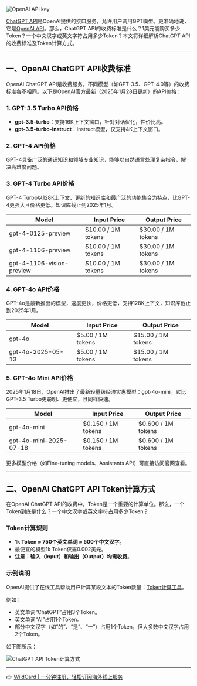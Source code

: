 ![OpenAI API key](https://chatgptboke.com/wp-content/uploads/2025/05/bianxieai-ad-820.png)

[ChatGPT API](https://bit.ly/bewildcard)是OpenAI提供的接口服务，允许用户调用GPT模型。更准确地说，它是[OpenAI API](https://bit.ly/bewildcard)。那么，ChatGPT API的收费标准是什么？1美元能购买多少Token？一个中文汉字或英文字符占用多少Token？本文将详细解析ChatGPT API的收费标准及Token计算方式。

---

## 一、OpenAI ChatGPT API收费标准

OpenAI ChatGPT API是收费服务，不同模型（如GPT-3.5、GPT-4.0等）的收费标准各不相同。以下是OpenAI官方最新（2025年1月28日更新）的API价格：

### 1. GPT-3.5 Turbo API价格

- **gpt-3.5-turbo**：支持16K上下文窗口，针对对话优化，性价比高。
- **gpt-3.5-turbo-instruct**：Instruct模型，仅支持4K上下文窗口。

### 2. GPT-4 API价格

GPT-4具备广泛的通识知识和领域专业知识，能够以自然语言处理复杂指令，解决高难度问题。

### 3. GPT-4 Turbo API价格

GPT-4 Turbo以128K上下文、更新的知识库和最广泛的功能集合为特点，比GPT-4更强大且价格更低。知识库截止到2025年1月。

| Model                  | Input Price         | Output Price        |
|------------------------|---------------------|---------------------|
| gpt-4-0125-preview     | $10.00 / 1M tokens | $30.00 / 1M tokens |
| gpt-4-1106-preview     | $10.00 / 1M tokens | $30.00 / 1M tokens |
| gpt-4-1106-vision-preview | $10.00 / 1M tokens | $30.00 / 1M tokens |

### 4. GPT-4o API价格

GPT-4o是最新推出的模型，速度更快，价格更低，支持128K上下文，知识库截止到2025年1月。

| Model                  | Input Price         | Output Price        |
|------------------------|---------------------|---------------------|
| gpt-4o                 | $5.00 / 1M tokens  | $15.00 / 1M tokens  |
| gpt-4o-2025-05-13      | $5.00 / 1M tokens  | $15.00 / 1M tokens  |

### 5. GPT-4o Mini API价格

2025年1月18日，OpenAI推出了最新轻量级经济实惠模型：gpt-4o-mini。它比GPT-3.5 Turbo更聪明、更便宜，且同样快速。

| Model                  | Input Price         | Output Price        |
|------------------------|---------------------|---------------------|
| gpt-4o-mini            | $0.150 / 1M tokens | $0.600 / 1M tokens  |
| gpt-4o-mini-2025-07-18 | $0.150 / 1M tokens | $0.600 / 1M tokens  |

更多模型价格（如Fine-tuning models、Assistants API）可直接访问官网查看。

---

## 二、OpenAI ChatGPT API Token计算方式

在OpenAI ChatGPT API的收费中，Token是一个重要的计算单位。那么，一个Token到底是什么？一个中文汉字或英文字符占用多少Token？

### Token计算规则

- **1k Token ≈ 750个英文单词 ≈ 500个中文汉字**。
- 最便宜的模型1k Token仅需0.002美元。
- **注意：输入（Input）和输出（Output）均需收费**。

### 示例说明

OpenAI提供了在线工具帮助用户计算某段文本的Token数量：[Token计算工具](https://platform.openai.com/tokenizer)。

例如：
- 英文单词“ChatGPT”占用3个Token。
- 英文单词“AI”占用1个Token。
- 部分中文汉字（如“的”、“是”、“一”）占用1个Token，但大多数中文汉字占用2个Token。

如下图所示：

![ChatGPT API Token计算方式](https://chatgptboke.com/wp-content/uploads/2025/07/openai-chatgpt-tokenizer.jpg)

---

👉 [WildCard | 一分钟注册，轻松订阅海外线上服务](https://bit.ly/bewildcard)